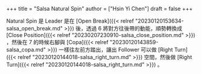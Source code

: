 +++
title = "Salsa Natural Spin"
author = ["Hsin Yi Chen"]
draft = false
+++

Natural Spin 是 Leader 是在 [Open Break]({{< relref "20230120153634-salsa_open_break.md" >}}) 後，透過 6 將對方往後帶的動能，順勢轉換成 [Close Position]({{< relref "20230207230910-salsa_close_position.md" >}}) ，然後在 7 的時候右腳與 [Copa]({{< relref "20230120143859-salsa_copa.md" >}}) 一樣往左前方踏出，讓出 Follower 可以做 [Right Turn]({{< relref "20230120144018-salsa_right_turn.md" >}}) 空間，然後做 [Right Turn]({{< relref "20230120144018-salsa_right_turn.md" >}}) 。
